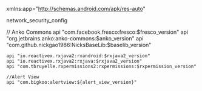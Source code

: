 xmlns:app="http://schemas.android.com/apk/res-auto"
<?xml version="1.0" encoding="utf-8"?>
<network-security-config>
    <base-config cleartextTrafficPermitted="true" />
</network-security-config>

network_security_config


// Anko Commons
    api "com.facebook.fresco:fresco:$fresco_version"
    api "org.jetbrains.anko:anko-commons:$anko_version"
    api "com.github.nickgao1986:NicksBaseLib:$baselib_version"

    api "io.reactivex.rxjava2:rxandroid:$rxjava2_version"
    api "io.reactivex.rxjava2:rxjava:$rxjava2_version"
    api "com.tbruyelle.rxpermissions2:rxpermissions:$rxpermission_version"

    //Alert View
    api "com.bigkoo:alertview:${alert_view_version}"
    
<uses-permission android:name="android.permission.WRITE_EXTERNAL_STORAGE"/>
<provider
                android:name="android.support.v4.content.FileProvider"
                android:authorities="${applicationId}.fileprovider"
                android:exported="false"
                android:grantUriPermissions="true">
            <meta-data
                    android:name="android.support.FILE_PROVIDER_PATHS"
                    android:resource="@xml/provider_paths" />
        </provider>